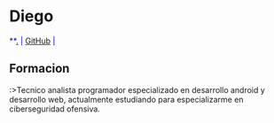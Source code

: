 # Diego 

<span style="color:blue">**<a href="mailto:.">.</a>
|
<a href="https://github.com/Rac00nSP" target="_blank">GitHub</a>
|
<!--<a href="" target="_blank">LinkedIn</a>**</span> -->



## **Formacion**

:>Tecnico analista programador especializado en desarrollo android y desarrollo web, actualmente estudiando para especializarme en ciberseguridad ofensiva.
          

          


